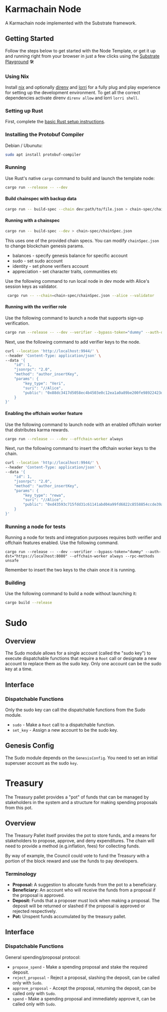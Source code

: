 # Karmachain Node

A Karmachain node implemented with the Substrate framework.

## Getting Started

Follow the steps below to get started with the Node Template, or get it up and running right from
your browser in just a few clicks using
the [Substrate Playground](https://docs.substrate.io/playground/) :hammer_and_wrench:

### Using Nix

Install [nix](https://nixos.org/) and optionally [direnv](https://github.com/direnv/direnv) and
[lorri](https://github.com/nix-community/lorri) for a fully plug and play experience for setting up
the development environment. To get all the correct dependencies activate direnv `direnv allow` and
lorri `lorri shell`.

### Setting up Rust

First, complete the [basic Rust setup instructions](./docs/rust-setup.md).

### Installing the Protobuf Compiler

Debian / Ubunutu:

```sh
sudo apt install protobuf-compiler
```

### Running

Use Rust's native `cargo` command to build and launch the template node:

```sh
cargo run --release -- --dev
```

#### Build chainspec with backup data 

```sh
cargo run -- build-spec --chain dev:path/to/file.json > chain-spec/chainSpec.json
```

#### Running with a chainspec


```sh
cargo run -- build-spec --dev > chain-spec/chainSpec.json
```

This uses one of the provided chain specs. 
You can modify `chainSpec.json` to change blockchain genesis params.
 * balances - specify genesis balance for specific account
 * sudo - set sudo account
 * identity - set phone verifiers account
 * appreciation - set character traits, communities etc

Use the following command to run local node in dev mode with Alice's session keys as validator.

```sh
 cargo run -- --chain=chain-spec/chainSpec.json --alice --validator
```

#### Running with the verifier role 

Use the following command to launch a node that supports sign-up verification.

```sh
cargo run --release -- --dev --verifier --bypass-token="dummy" --auth-dst="https://localhost:8080"
```

Next, use the following command to add verifier keys to the node.

```sh
curl --location 'http://localhost:9944/' \
--header 'Content-Type: application/json' \
--data '{
    "id": 1,
    "jsonrpc": "2.0",
    "method": "author_insertKey",
    "params": {
        "key_type": "Veri",
        "suri": "//Alice",
        "public": "0x88dc3417d5058ec4b4503e0c12ea1a0a89be200fe98922423d4334014fa6b0ee"
    }
}'
```

#### Enabling the offchain worker feature

Use the following command to launch node with an enabled offchain worker that distributes karma rewards.

```sh
cargo run --release -- --dev --offchain-worker always
```

Next, run the following command to insert the offchain worker keys to the chain.

```sh
curl --location 'http://localhost:9944/' \
--header 'Content-Type: application/json' \
--data '{
    "id": 1,
    "jsonrpc": "2.0",
    "method": "author_insertKey",
    "params": {
        "key_type": "rewa",
        "suri": "//Alice",
        "public": "0xd43593c715fdd31c61141abd04a99fd6822c8558854ccde39a5684e7a56da27d"
    }
}'
```

### Running a node for tests

Running a node for tests and integration purposes requires both verifier and offchain features enabled.
Use the following command.

```console
cargo run --release -- --dev --verifier --bypass-token="dummy" --auth-dst="https://localhost:8080" --offchain-worker always --rpc-methods unsafe
```

Remember to insert the two keys to the chain once it is running.

### Building

Use the following command to build a node without launching it:

```sh
cargo build --release
```

# Sudo 

## Overview

The Sudo module allows for a single account (called the "sudo key")
to execute dispatchable functions that require a `Root` call
or designate a new account to replace them as the sudo key.
Only one account can be the sudo key at a time.

## Interface

### Dispatchable Functions

Only the sudo key can call the dispatchable functions from the Sudo module.

* `sudo` - Make a `Root` call to a dispatchable function.
* `set_key` - Assign a new account to be the sudo key.

## Genesis Config

The Sudo module depends on the `GenesisConfig`.
You need to set an initial superuser account as the sudo `key`.


# Treasury

The Treasury pallet provides a "pot" of funds that can be managed by stakeholders in the system and
a structure for making spending proposals from this pot.

## Overview

The Treasury Pallet itself provides the pot to store funds, and a means for stakeholders to propose,
approve, and deny expenditures. The chain will need to provide a method (e.g.inflation, fees) for
collecting funds.

By way of example, the Council could vote to fund the Treasury with a portion of the block reward
and use the funds to pay developers.

### Terminology

- **Proposal:** A suggestion to allocate funds from the pot to a beneficiary.
- **Beneficiary:** An account who will receive the funds from a proposal if the proposal is
  approved.
- **Deposit:** Funds that a proposer must lock when making a proposal. The deposit will be returned
  or slashed if the proposal is approved or rejected respectively.
- **Pot:** Unspent funds accumulated by the treasury pallet.

## Interface

### Dispatchable Functions

General spending/proposal protocol:
- `propose_spend` - Make a spending proposal and stake the required deposit.
- `reject_proposal` - Reject a proposal, slashing the deposit, can be called only with `Sudo`.
- `approve_proposal` - Accept the proposal, returning the deposit, can be called only with `Sudo`.
- `spend` - Make a spending proposal and immediately approve it, can be called only with `Sudo`.
